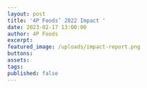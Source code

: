 ```yaml
---
layout: post
title: '4P Foods’ 2022 Impact '
date: 2023-02-17 13:00:00
author: 4P Foods
excerpt:
featured_image: /uploads/impact-report.png
buttons:
assets:
tags:
published: false
---
```

<div class="editable"></div>